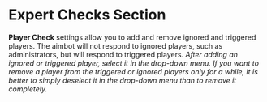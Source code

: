 # Expert Checks Section

**Player Check** settings allow you to add and remove ignored and triggered players. The aimbot will not respond to ignored players, such as administrators, but will respond to triggered players. *After adding an ignored or triggered player, select it in the drop-down menu. If you want to remove a player from the triggered or ignored players only for a while, it is better to simply deselect it in the drop-down menu than to remove it completely.*